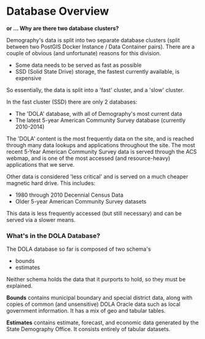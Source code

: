 # Database Overview


**or ... Why are there two database clusters?**

Demography's data is split into two separate database clusters (split between two PostGIS Docker Instance / Data Container pairs).  There are a couple of obvious (and unfortunate) reasons for this division.
- Some data needs to be served as fast as possible
- SSD (Solid State Drive) storage, the fastest currently available, is expensive

So essentially, the data is split into a 'fast' cluster, and a 'slow' cluster. 

In the fast cluster (SSD) there are only 2 databases:
- The 'DOLA' database, with all of Demography's most current data
- The latest 5-year American Community Survey database (currently 2010-2014)

The 'DOLA' content is the most frequently data on the site, and is reached through many data lookups and applications throughout the site.  The most recent 5-Year American Community Survey data is served through the ACS webmap, and is one of the most accessed (and resource-heavy) applications that we serve.

Other data is considered 'less critical' and is served on a much cheaper magnetic hard drive.  This includes:
- 1980 through 2010 Decennial Census Data
- Older 5-year American Community Survey datasets

This data is less frequently accessed (but still necessary) and can be served via a slower means.

### What's in the DOLA Database?

The DOLA database so far is composed of two schema's
- bounds
- estimates

Neither schema holds the data that it purports to hold, so they must be explained.

**Bounds** contains municipal boundary and special district data, along with copies of common (and unsensitive) DOLA Oracle data such as local government information.  It has a mix of geo and tabular tables.

**Estimates** contains estimate, forecast, and economic data generated by the State Demography Office.  It consists entirely of tabular datasets.
